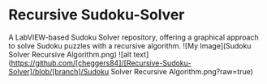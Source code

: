 # Recursive Sudoku-Solver
A LabVIEW-based Sudoku Solver repository, offering a graphical approach to solve Sudoku puzzles with a recursive algorithm.
![My Image](Sudoku Solver Recursive Algorithm.png)
![alt text](https://github.com/[cheggers84]/[Recursive-Sudoku-Solver]/blob/[branch]/Sudoku Solver Recursive Algorithm.png?raw=true)
